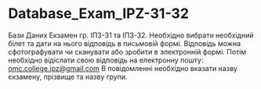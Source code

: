 # Database_Exam_IPZ-31-32
Бази Даних Екзамен гр. ІПЗ-31 та ІПЗ-32.
Необхідно вибрати необхідний білет та дати на нього відповідь в письмовій формі.
Відповідь можна сфотографувати чи сканувати або зробити в электронній формі.
Потім необхідно відіслати свою відповідь на електронну пошту: omc.college.ipz@gmail.com
В повідомленні необхідно вказати назву єкзамену, прізвище та назву групи. 
